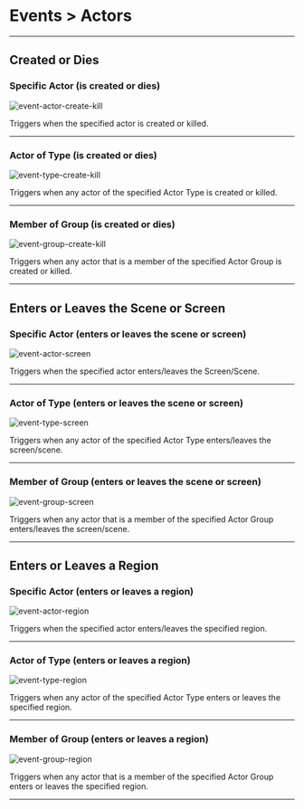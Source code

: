 # Events > Actors

***

## Created or Dies

### <a name="event-actor-create-kill"></a> Specific Actor (is created or dies)

![event-actor-create-kill](http://static.stencyl.com/pedia2/block-images/13%20-%20Events/7%20-%20Actors/event-actor-create-kill.png)

Triggers when the specified actor is created or killed.

***

### <a name="event-type-create-kill"></a> Actor of Type (is created or dies)

![event-type-create-kill](http://static.stencyl.com/pedia2/block-images/13%20-%20Events/7%20-%20Actors/event-type-create-kill.png)

Triggers when any actor of the specified Actor Type is created or killed.

***

### <a name="event-group-create-kill"></a> Member of Group (is created or dies)

![event-group-create-kill](http://static.stencyl.com/pedia2/block-images/13%20-%20Events/7%20-%20Actors/event-group-create-kill.png)

Triggers when any actor that is a member of the specified Actor Group is created or killed.

***

## Enters or Leaves the Scene or Screen

### <a name="event-actor-screen"></a> Specific Actor (enters or leaves the scene or screen)

![event-actor-screen](http://static.stencyl.com/pedia2/block-images/13%20-%20Events/8%20-%20Actors/event-actor-screen.png)

Triggers when the specified actor enters/leaves the Screen/Scene.

***

### <a name="event-type-screen"></a> Actor of Type (enters or leaves the scene or screen)

![event-type-screen](http://static.stencyl.com/pedia2/block-images/13%20-%20Events/8%20-%20Actors/event-type-screen.png)

Triggers when any actor of the specified Actor Type enters/leaves the screen/scene.

***

### <a name="event-group-screen"></a> Member of Group (enters or leaves the scene or screen)

![event-group-screen](http://static.stencyl.com/pedia2/block-images/13%20-%20Events/8%20-%20Actors/event-group-screen.png)

Triggers when any actor that is a member of the specified Actor Group enters/leaves the screen/scene.

***

## Enters or Leaves a Region 

### <a name="event-actor-region"></a> Specific Actor (enters or leaves a region)

![event-actor-region](http://static.stencyl.com/pedia2/block-images/13%20-%20Events/9%20-%20Actors/event-actor-region.png)

Triggers when the specified actor enters/leaves the specified region.

***

### <a name="event-type-region"></a> Actor of Type (enters or leaves a region)

![event-type-region](http://static.stencyl.com/pedia2/block-images/13%20-%20Events/9%20-%20Actors/event-type-region.png)

Triggers when any actor of the specified Actor Type enters or leaves the specified region.

***

### <a name="event-group-region"></a> Member of Group (enters or leaves a region)

![event-group-region](http://static.stencyl.com/pedia2/block-images/13%20-%20Events/9%20-%20Actors/event-group-region.png)

Triggers when any actor that is a member of the specified Actor Group enters or leaves the specified region.

***

